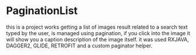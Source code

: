# PaginationList
this is a project works getting a list of images result related to a search text typed by the user, 
is managed using pagination, if you click into the image it will show you a caption description of the image itself.
it was used RXJAVA, DAGGER2, GLIDE, RETROFIT and a custom paginator helper. 
